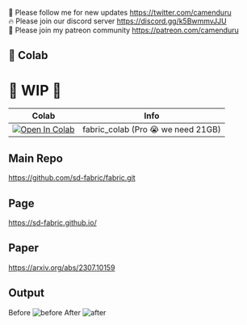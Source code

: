 🐣 Please follow me for new updates https://twitter.com/camenduru <br />
🔥 Please join our discord server https://discord.gg/k5BwmmvJJU <br />
🥳 Please join my patreon community https://patreon.com/camenduru <br />

## 🦒 Colab

# 🚦 WIP 🚦

| Colab | Info
| --- | --- |
[![Open In Colab](https://colab.research.google.com/assets/colab-badge.svg)](https://colab.research.google.com/github/camenduru/fabric-colab/blob/main/fabric_colab.ipynb) | fabric_colab (Pro 😭 we need 21GB)

## Main Repo
https://github.com/sd-fabric/fabric.git

## Page
https://sd-fabric.github.io/

## Paper
https://arxiv.org/abs/2307.10159

## Output
Before
![before](https://github.com/camenduru/fabric-colab/assets/54370274/84f5ba1f-6622-4645-9894-30aaf02c2b48)
After
![after](https://github.com/camenduru/fabric-colab/assets/54370274/23a53b3f-e1dc-454d-9fd6-fb059cd4df50)
